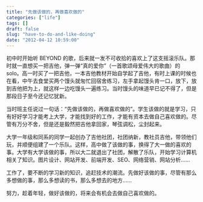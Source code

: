 ```yaml
---
title: "先做该做的，再做喜欢做的"
categories: ["life"]
tags: []
draft: false
slug: "have-to-do-and-like-doing"
date: "2012-04-12 10:59:00"
---
```


初中时开始听 BEYOND 的歌，后来就一发不可收拾的喜欢上了这支摇滚乐队。那时就一直想买一把吉他，弹一弹“真的爱你”（一首歌颂母爱伟大的歌曲）的 solo。高一时买了一把吉他，一本吉他教材开始自学起了吉他，有时上课的时候也在看，中午去食堂买两个馒头就匆忙回宿舍练习，左手拿起馒头肯一口，放下，放到吉他把为上，就这样一边吃馒头一遍练习。当时馒头的味道早已记不得了，但是那段日子至今还记忆犹新。

当时班主任说过一句话：“先做该做的，再做喜欢做的”。学生该做的就是学习，只有好好学习才能考上大学，才能找到好的工作，才能有资本去做自己喜欢做的。尽管有万分不舍，但是还是毅然把吉他拿回家，琴弦调松，尘封起来。

大学一年级和同系的同学一起创办了吉他社团，社团纳新，教社员吉他，带领他们玩，并顺便组建了一个乐队。这样，高中做了该做的事，换得了大一做的喜欢的事。大学有大学该做的事，所以大二就退出了社团，解散了乐队，开始学习计算机相关了知识。图片设计、网站开发、前端开发、SEO、网络营销、网站分析……

工作了，要不断的学习新的知识，追赶技术的潮流。先做好该做的事，尽管有那么多想做的事，那么多想读的书，那么多想去的地方……

努力，趁着年轻，做好该做的，将来会有机会去做自己喜欢做的。

